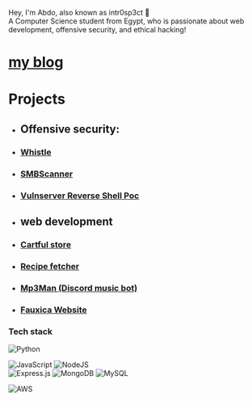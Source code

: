 Hey, I'm Abdo, also known as intr0sp3ct 👋  <br>A Computer Science student from Egypt, who is passionate about web development, offensive security, and ethical hacking!
  </a>
</div>  

# [ **my blog**](https://the-cyber-sentinel.gitbook.io/wiki/)

# Projects
- ## Offensive security:
-  ### [Whistle](https://github.com/abdomagdy0/Whistle) 


- ### [SMBScanner](https://github.com/abdomagdy0/smb-enum)
    



-  ### [Vulnserver Reverse Shell Poc](https://github.com/abdomagdy0/vulnserver-Reverse-shell)
  

- ## web development  


- ###  [Cartful store](https://github.com/abdomagdy0/Cartful)
  

- ###  [Recipe fetcher](https://github.com/abdomagdy0/Find-Recipe)


- ### [Mp3Man (Discord music bot)](https://github.com/abdomagdy0/music-bot)

- ### [Fauxica Website](https://github.com/abdomagdy0/Frontend-website)
    
### Tech stack
![Python](https://img.shields.io/badge/python-3670A0?style=for-the-badge&logo=python&logoColor=ffdd54)

![JavaScript](https://img.shields.io/badge/javascript-%23323330.svg?style=for-the-badge&logo=javascript&logoColor=%23F7DF1E)
![NodeJS](https://img.shields.io/badge/node.js-6DA55F?style=for-the-badge&logo=node.js&logoColor=white)                                                                                                                           
![Express.js](https://img.shields.io/badge/express.js-%23404d59.svg?style=for-the-badge&logo=express&logoColor=%2361DAFB)
![MongoDB](https://img.shields.io/badge/MongoDB-%234ea94b.svg?style=for-the-badge&logo=mongodb&logoColor=white)
![MySQL](https://img.shields.io/badge/mysql-4479A1.svg?style=for-the-badge&logo=mysql&logoColor=white)
 
![AWS](https://img.shields.io/badge/AWS-%23FF9900.svg?style=for-the-badge&logo=amazon-aws&logoColor=white)


</article>
  </div>
</div>

